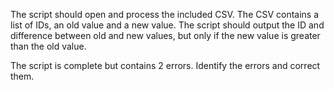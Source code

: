 The script should open and process the included CSV. The CSV contains a list of IDs, an old value and a new value. The script should output the ID and difference between old and new values, but only if the new value is greater than the old value.

The script is complete but contains 2 errors. Identify the errors and correct them. 